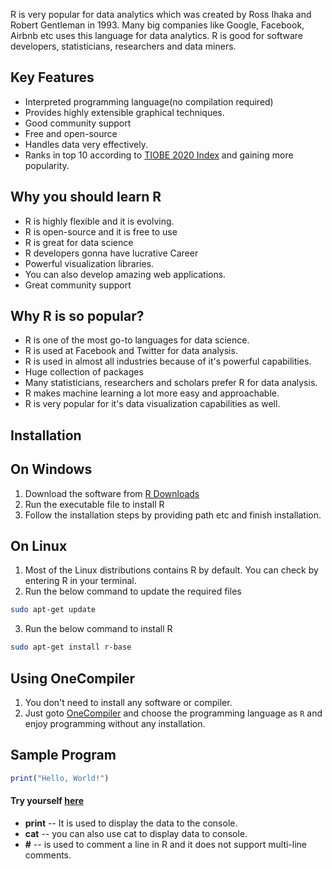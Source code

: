 R is very popular for data analytics which was created by Ross Ihaka and Robert Gentleman in 1993. Many big companies like Google, Facebook, Airbnb etc uses this language for data analytics. R is good for software developers, statisticians, researchers and data miners. 

## Key Features

* Interpreted programming language(no compilation required)
* Provides highly extensible graphical techniques.
* Good community support
* Free and open-source
* Handles data very effectively.
* Ranks in top 10 according to [TIOBE 2020 Index](https://www.tiobe.com/tiobe-index/) and gaining more popularity.

## Why you should learn R

* R is highly flexible and it is evolving.
* R is open-source and it is free to use
* R is great for data science
* R developers gonna have lucrative Career
* Powerful visualization libraries.
* You can also develop amazing web applications.
* Great community support


## Why R is so popular?

* R is one of the most go-to languages for data science.
* R is used at Facebook and Twitter for data analysis.
* R is used in almost all industries because of it's powerful capabilities.
* Huge collection of packages
* Many statisticians, researchers and scholars prefer R for data analysis.
* R makes machine learning a lot more easy and approachable.
* R is very popular for it's data visualization capabilities as well.

## Installation

## On Windows

1. Download the software from [R Downloads](https://cloud.r-project.org/)
2. Run the executable file to install R
3. Follow the installation steps by providing path etc and finish installation.

## On Linux
1. Most of the Linux distributions contains R by default.  You can check by entering R in your terminal.
2. Run the below command to update the required files
```sh
sudo apt-get update 
```
3. Run the below command to install R
```sh
sudo apt-get install r-base
```

## Using OneCompiler

1. You don't need to install any software or compiler.
2. Just goto [OneCompiler](https://onecompiler.com/r) and choose the programming language as `R` and enjoy programming without any installation.

## Sample Program

```r
print("Hello, World!")
```
#### Try yourself [here](https://onecompiler.com/r)

* **print** -- It is used to display the data to the console.
* **cat** -- you can also use cat to display data to console.
* **#** -- is used to comment a line in R and it does not support multi-line comments.
